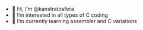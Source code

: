 - 👋 Hi, I’m @kanstratosfera
- 👀 I’m interested in all types of C coding
- 🌱 I’m currently learning assembler and C variations

<!---
kanstratosfera/kanstratosfera is a ✨ special ✨ repository because its `README.md` (this file) appears on your GitHub profile.
You can click the Preview link to take a look at your changes.
--->
